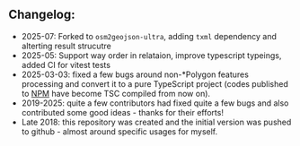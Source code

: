 Changelog:
-----
* 2025-07: Forked to `osm2geojson-ultra`, adding `txml` dependency and alterting result strucutre
* 2025-05: Support way order in relataion, improve typescript typeings, added CI for vitest tests
* 2025-03-03: fixed a few bugs around non-*Polygon features processing and convert it to a pure TypeScript project (codes published to [NPM](https://npmjs.org/) have become TSC compiled from now on).
* 2019-2025: quite a few contributors had fixed quite a few bugs and also contributed some good ideas - thanks for their efforts!
* Late 2018: this repository was created and the initial version was pushed to github - almost around specific usages for myself.
